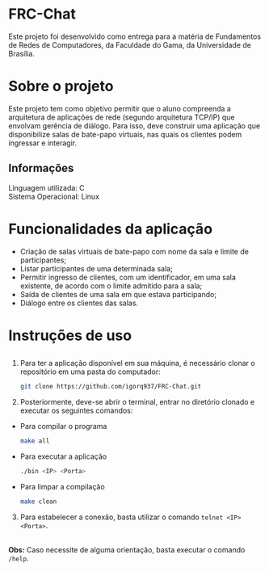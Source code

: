# FRC-Chat
Este projeto foi desenvolvido como entrega para a matéria de Fundamentos de Redes de Computadores, da Faculdade do Gama, da Universidade de Brasília.

# Sobre o projeto
Este projeto tem como objetivo permitir que o aluno compreenda a arquitetura de aplicações de rede (segundo arquitetura TCP/IP) que envolvam gerência de diálogo. Para isso, deve construir uma aplicação que disponibilize salas de bate-papo virtuais, nas quais os clientes podem ingressar e interagir.

## Informações
Linguagem utilizada: C <br>
Sistema Operacional: Linux

# Funcionalidades da aplicação
- Criação de salas virtuais de bate-papo com nome da sala e limite de participantes;
- Listar participantes de uma determinada sala;
- Permitir ingresso de clientes, com um identificador, em uma sala existente, de acordo com o limite
admitido para a sala;
- Saída de clientes de uma sala em que estava participando;
- Diálogo entre os clientes das salas.

# Instruções de uso
## 
1. Para ter a aplicação disponível em sua máquina, é necessário clonar o repositório em uma pasta do computador:

    ```bash
    git clone https://github.com/igorq937/FRC-Chat.git
    ```

2. Posteriormente, deve-se abrir o terminal, entrar no diretório clonado e executar os seguintes comandos:

- Para compilar o programa
    ```bash
    make all
    ```

- Para executar a aplicação
    ```bash
    ./bin <IP> <Porta>
    ```

- Para limpar a compilação
    ```bash
    make clean
    ```

3. Para estabelecer a conexão, basta utilizar o comando ```telnet <IP> <Porta>```. <br><br>

**Obs:** Caso necessite de alguma orientação, basta executar o comando ```/help```.